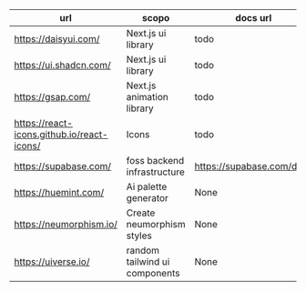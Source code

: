 | url | scopo | docs url |
|-----|-------|----------|
| https://daisyui.com/ | Next.js ui library | todo |
| https://ui.shadcn.com/ | Next.js ui library | todo |
| https://gsap.com/ | Next.js animation library | todo |
| https://react-icons.github.io/react-icons/ | Icons | todo |
| https://supabase.com/ | foss backend infrastructure | https://supabase.com/docs |
| https://huemint.com/ | Ai palette generator | None |
| https://neumorphism.io/ | Create neumorphism styles | None |
| https://uiverse.io/ | random tailwind ui components | None |